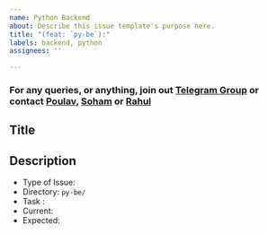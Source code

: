 ```yaml
---
name: Python Backend
about: Describe this issue template's purpose here.
title: "(feat: `py-be`):"
labels: backend, python
assignees: ''

---
```


### For any queries, or anything, join out [Telegram Group](https://t.me/shogenlabs) or contact [Poulav](https://t.me/impoulav), [Soham](https://t.me/tosoham) or [Rahul](https://t.me/darkdanate)

<!--Enter The Title Below-->
## Title

<!--Enter The Description Below-->
## Description
 - Type of Issue:
 - Directory: `py-be/`
 - Task :
 - Current:
 - Expected:
